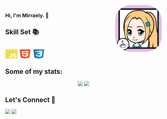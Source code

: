 <img align="right" alt="Mirra-pic" height="150" style="border-radius:50px;" src="me-desenho.jpeg">

### Hi, I'm Mirraely. 👋

<!--
**mirraelly/mirraelly** is a ✨ _special_ ✨ repository because its `README.md` (this file) appears on your GitHub profile.

Here are some ideas to get you started:

- 🔭 I’m currently working on ...
- 🌱 I’m currently learning ...
- 👯 I’m looking to collaborate on ...
- 🤔 I’m looking for help with ...
- 💬 Ask me about ...
- 📫 How to reach me: ...
- 😄 Pronouns: ...
- ⚡ Fun fact: ...
-->

## Skill Set 📚

<div style="display: inline_block"><br>
  <img align="center" alt="Mirra-Js" height="30" width="40" src="https://raw.githubusercontent.com/devicons/devicon/master/icons/javascript/javascript-plain.svg">
  <img align="center" alt="Mirra-HTML" height="30" width="40" src="https://raw.githubusercontent.com/devicons/devicon/master/icons/html5/html5-original.svg">
  <img align="center" alt="Mirra-CSS" height="30" width="40" src="https://raw.githubusercontent.com/devicons/devicon/master/icons/css3/css3-original.svg">
<!--   <img align="center" alt="Mirra-Ts" height="30" width="40" src="https://raw.githubusercontent.com/devicons/devicon/master/icons/typescript/typescript-plain.svg">
  <img align="center" alt="Mirra-Python" height="30" width="40" src="https://raw.githubusercontent.com/devicons/devicon/master/icons/python/python-original.svg"> -->
</div>

## Some of my stats:
<div align="center">
<img height="160em" src="https://github-readme-stats.vercel.app/api?username=mirraelly&show_icons=true&theme=midnight-purple&include_all_commits=true">
<img height="160em" src="https://github-readme-stats.vercel.app/api/top-langs/?username=mirraelly&layout=compact&langs_count=7&theme=midnight-purple"/>
 </div>

## Let's Connect 🤝
<div> 
  <a href="https://instagram.com/mirraely__" target="_blank"><img src="https://img.shields.io/badge/-Instagram-%23E4405F?style=for-the-badge&logo=instagram&logoColor=white" target="_blank"></a>
  <a href="https://www.linkedin.com/in/mirraely" target="_blank"><img src="https://img.shields.io/badge/-LinkedIn-%230077B5?style=for-the-badge&logo=linkedin&logoColor=white" target="_blank"></a> 

</div>
